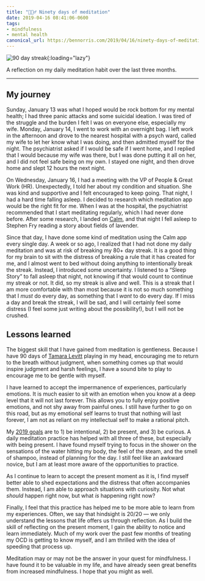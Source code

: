 ```yaml
---
title: "🧘🏻‍♂️ Ninety days of meditation"
date: 2019-04-16 08:41:06-0600
tags:
- mindfulness
- mental health
canonical_url: https://bennorris.com/2019/04/16/ninety-days-of-meditation
---
```


![90 day streak](https://media.bennorris.com/images/bennorris/uploads/2019/5c6d29bf1d.jpg){:loading="lazy"}

A reflection on my daily meditation habit over the last three months.

***

## My journey

Sunday, January 13 was what I hoped would be rock bottom for my mental health; I had three panic attacks and some suicidal ideation. I was tired of the struggle and the burden I felt I was on everyone else, especially my wife. Monday, January 14, I went to work with an overnight bag. I left work in the afternoon and drove to the nearest hospital with a psych ward, called my wife to let her know what I was doing, and then admitted myself for the night. The psychiatrist asked if I would be safe if I went home, and I replied that I would because my wife was there, but I was done putting it all on her, and I did not feel safe being on my own. I stayed one night, and then drove home and slept 12 hours the next night.

On Wednesday, January 16, I had a meeting with the VP of People & Great Work (HR). Unexpectedly, I told her about my condition and situation. She was kind and supportive and I felt encouraged to keep going. That night, I had a hard time falling asleep. I decided to research which meditation app would be the right fit for me. When I was at the hospital, the psychiatrist recommended that I start meditating regularly, which I had never done before. After some research, I landed on [Calm](https://www.calm.com/), and that night I fell asleep to Stephen Fry reading a story about fields of lavender.

Since that day, I have done some kind of meditation using the Calm app every single day. A week or so ago, I realized that I had not done my daily meditation and was at risk of breaking my 80+ day streak. It is a good thing for my brain to sit with the distress of breaking a rule that it has created for me, and I almost went to bed without doing anything to intentionally break the streak. Instead, I introduced some uncertainty. I listened to a “Sleep Story” to fall asleep that night, not knowing if that would count to continue my streak or not. It did, so my streak is alive and well. This is a streak that I am more comfortable with than most because it is not so much something that I *must* do every day, as something that I *want* to do every day. If I miss a day and break the streak, I will be sad, and I will certainly feel some distress (I feel some just writing about the possibility!), but I will not be crushed.

## Lessons learned

The biggest skill that I have gained from meditation is gentleness. Because I have 90 days of [Tamara Levitt](http://www.tamaralevitt.com/) playing in my head, encouraging me to return to the breath without judgment, when something comes up that would inspire judgment and harsh feelings, I have a sound bite to play to encourage me to be gentle with myself.

I have learned to accept the impermanence of experiences, particularly emotions. It is much easier to sit with an emotion when you know at a deep level that it will not last forever. This allows you to fully enjoy positive emotions, and not shy away from painful ones. I still have further to go on this road, but as my emotional self learns to trust that nothing will last forever, I am not as reliant on my intellectual self to make a rational pitch.

My [2019 goals](https://www.bennorris.com/2019/01/01/my-2019-goals) are to 1) be intentional, 2) be present, and 3) be curious. A daily meditation practice has helped with all three of these, but especially with being present. I have found myself trying to focus in the shower on the sensations of the water hitting my body, the feel of the steam, and the smell of shampoo, instead of planning for the day. I still feel like an awkward novice, but I am at least more aware of the opportunities to practice.

As I continue to learn to accept the present moment as it is, I find myself better able to shed expectations and the distress that often accompanies them. Instead, I am able to approach situations with curiosity. Not what *should* happen right now, but what *is* happening right now?

Finally, I feel that this practice has helped me to be more able to learn from my experiences. Often, we say that hindsight is 20/20 — we only understand the lessons that life offers us through reflection. As I build the skill of reflecting on the present moment, I gain the ability to notice and learn immediately. Much of my work over the past few months of treating my OCD is getting to know myself, and I am thrilled with the idea of speeding that process up.

Meditation may or may not be the answer in your quest for mindfulness. I have found it to be valuable in my life, and have already seen great benefits from increased mindfulness. I hope that you might as well.